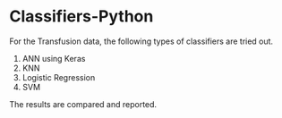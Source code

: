# Classifiers-Python
For the Transfusion data, the following types of classifiers are tried out.
  1. ANN using Keras
  2. KNN
  3. Logistic Regression
  4. SVM
  
  The results are compared and reported.
  
  
